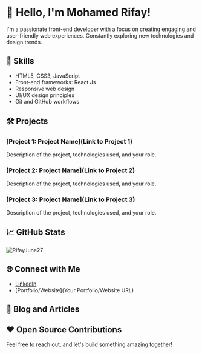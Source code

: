 # 👋 Hello, I'm Mohamed Rifay!

I'm a passionate front-end developer with a focus on creating engaging and user-friendly web experiences. Constantly exploring new technologies and design trends.

## 🚀 Skills

- HTML5, CSS3, JavaScript
- Front-end frameworks: React Js
- Responsive web design
- UI/UX design principles
- Git and GitHub workflows

## 🛠️ Projects

### [Project 1: Project Name](Link to Project 1)

Description of the project, technologies used, and your role.

### [Project 2: Project Name](Link to Project 2)

Description of the project, technologies used, and your role.

### [Project 3: Project Name](Link to Project 3)

Description of the project, technologies used, and your role.

## 📈 GitHub Stats

![RifayJune27](https://github-readme-stats.vercel.app/api?username=mohamed-rifay&show_icons=true&count_private=true&hide=issues&hide_title=true)

## 🌐 Connect with Me

- [LinkedIn](www.linkedin.com/in/mohamed-rifaym27)
- [Portfolio/Website](Your Portfolio/Website URL)

## 📝 Blog and Articles


## ❤️ Open Source Contributions


Feel free to reach out, and let's build something amazing together!

